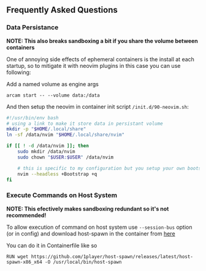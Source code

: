 ## Frequently Asked Questions

### Data Persistance
**NOTE: This also breaks sandboxing a bit if you share the volume between containers**

One of annoying side effects of ephemeral containers is the install at each startup, so to mitigate it with neovim plugins in this case you can use following:

Add a named volume as engine args
```
arcam start -- --volume data:/data
```

And then setup the neovim in container init script `/init.d/90-neovim.sh`:
```sh
#!/usr/bin/env bash
# using a link to make it store data in persistant volume
mkdir -p "$HOME/.local/share"
ln -sf /data/nvim "$HOME/.local/share/nvim"

if [[ ! -d /data/nvim ]]; then
    sudo mkdir /data/nvim
    sudo chown "$USER:$USER" /data/nvim

    # this is specific to my configuration but you setup your own bootstrapping function inside neovim
    nvim --headless +Bootstrap +q
fi
```

### Execute Commands on Host System
**NOTE: This efectively makes sandboxing redundant so it's not recommended!**

To allow execution of command on host system use `--session-bus` option (or in config) and download host-spawn in the container from [here](https://github.com/1player/host-spawn/releases/latest)

You can do it in Containerfile like so
```
RUN wget https://github.com/1player/host-spawn/releases/latest/host-spawn-x86_x64 -O /usr/local/bin/host-spawn
```
